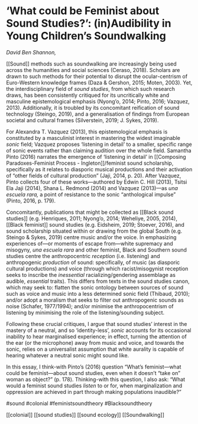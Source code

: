 # ‘What could be Feminist about Sound Studies?’: (in)Audibility in Young Children’s Soundwalking

_David Ben Shannon,_

[[Sound]] methods such as soundwalking are increasingly being used across the humanities and social sciences (Ceraso, 2018). Scholars are drawn to such methods for their potential to disrupt the ocular-centrism of Euro-Western knowledge frames (Daza & Gershon, 2015; Moten, 2003). Yet, the interdisciplinary field of _sound studies_, from which such research draws, has been consistently critiqued for its uncritically white and masculine epistemological emphasis (Nyong’o, 2014; Pinto, 2016; Vazquez, 2013). Additionally, it is troubled by its concomitant reification of sound technology (Steingo, 2019), and a generalisation of findings from European societal and cultural frames (Silverstein, 2019; J. Sykes, 2019).

For Alexandra T. Vazquez (2013), this epistemological emphasis is constituted by a masculinist interest in mastering the widest imaginable _sonic_ field; Vazquez proposes ‘listening in detail’ to a smaller, specific range of sonic events rather than claiming audition over the whole field. Samantha Pinto (2016) narrates the emergence of ‘listening in detail’ in [[Composing Paradoxes-Feminist Process - Ingleton]]/feminist sound scholarship, specifically as it relates to diasporic musical productions and their activation of “other fields of cultural production” (Jaji, 2014, p. 20). After Vazquez, Pinto collects four of these works—authored by Edwin C. Hill (2013), Tsitsi Ela Jaji (2014), Shana L. Redmond (2014) and Vazquez (2013)—as _una escuela rara,_ a point of resistance to the sonic “anthological impulse” (Pinto, 2016, p. 179).

Concomitantly, publications that might be collected as [[Black sound studies]] (e.g. Henriques, 2011; Nyong’o, 2014; Weheliye, 2005, 2014), [[Black feminist]] sound studies (e.g. Eidsheim, 2019; Stoever, 2016), and sound scholarship situated within or drawing from the global South (e.g. Steingo & Sykes, 2019) centre music and/or the voice. In emphasizing experiences of—or moments of escape from—white supremacy and misogyny, _una escuela rara_ and other feminist, Black and Southern sound studies centre the anthropocentric _reception_ (i.e. listening) and anthropogenic _production_ of sound: specifically, of music (as diasporic cultural productions) and voice (through which racist/misogynist reception seeks to inscribe the _inessential_ racializing/gendering assemblage as audible, _essential_ traits). This differs from texts in the sound studies canon, which may seek to: flatten the sonic ontology between sources of sound such as voice and music into a less determined sonic field (Thibaud, 2010); and/or adopt a moralism that seeks to filter out anthropogenic sounds as noise (Schafer, 1977/1994); and/or minimise the anthropocentrism of listening by minimising the role of the listening/sounding subject.

Following these crucial critiques, I argue that sound studies’ interest in the mastery of a neutral, and so ‘identity-less’, _sonic_ accounts for its occasional inability to hear marginalised experience; in effect, turning the attention of the ear (or the microphone) away from music and voice, and towards the sonic, relies on a universalist assumption that white aurality is capable of hearing whatever a neutral sonic might sound like.

In this essay, I think-with Pinto’s (2016) question “What’s feminist—what could be feminist—about sound studies, even when it doesn’t “take on” woman as object?” (p. 178). Thinking-with this question, I also ask: “What would a feminist sound studies _listen_ to or for, when marginalization and oppression are achieved in part through making populations inaudible?”

#sound #colonial #feministsoundtheory #Blacksoundtheory

[[colonial]] [[sound studies]] [[sound ecology]] [[Soundwalking]]